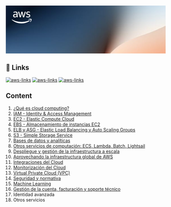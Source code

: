 ![AWS-region-az](./assets/background.png)

## 🔗 Links
[![aws-links](https://img.shields.io/badge/Links_del_curso-orange?style=for-the-badge)](https://learn.blockstellart.com/aws-cloud-practitioner-zvb)
[![aws-links](https://img.shields.io/badge/Examen_de_práctica-orange?style=for-the-badge)](https://d1.awsstatic.com/es_ES/training-and-certification/docs-cloud-practitioner/AWS-Certified-Cloud-Practitioner_Sample-Questions.pdf)
[![aws-links](https://img.shields.io/badge/Nivel_gratuito_de_AWS-orange?style=for-the-badge)](https://aws.amazon.com/es/free/?all-free-tier.sort-by=item.additionalFields.SortRank&all-free-tier.sort-order=asc&awsf.Free_Tier_Types=*all&awsf.Free_Tier_Categories=*all)

## Content
1. [¿Qué es cloud computing?](./1_Cloud_Computing/README.md)
2. [IAM - Identity & Access Management](./2_IAM/README.md)
3. [EC2 - Elastic Compute Cloud](./3_EC2/README.md)
4. [EBS - Almacenamiento de instancias EC2](./4_EBS/README.md)
5. [ELB y ASG - Elastic Load Balancing y Auto Scaling Groups](./5_ELB_&_ASG/README.md)
6. [S3 - Simple Storage Service](./6_S3/README.md)
7. [Bases de datos y analíticas](./7_DB/README.md)
8. [Otros servicios de computación: ECS, Lambda, Batch, Lightsail](./8_Other_Compute_Services/README.md)
9. [Despliegue y gestión de la infraestructura a escala](./9_Deploy_&_Infra/README.md)
10. [Aprovechando la infraestructura global de AWS](./10_Get_Advantage_Of_Cloud/README.md)
11. [Integraciones del Cloud](./11_Cloud_Integrations/README.md)
12. [Monitorización del Cloud](./12_Cloud_Monitorization/README.md)
13. [Virtual Private Cloud (VPC)](./13_VPC/README.md)
14. [Seguridad y normativa](./14_Security_&_Compliance/README.md)
15. [Machine Learning](./15_Machine_Learning/README.md)
16. [Gestión de la cuenta, facturación y soporte técnico](./16_Account_Billing_Support/README.md)
17. Identidad avanzada
18. Otros servicios
